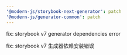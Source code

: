 ```yaml
---
'@modern-js/storybook-next-generator': patch
'@modern-js/generator-common': patch
---
```


fix: storybook v7 generator dependencies error

fix: storybook v7 生成器依赖安装错误
